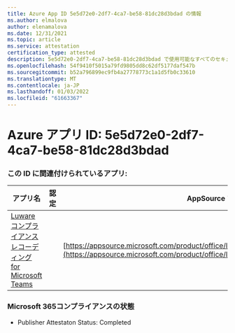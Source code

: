 ```yaml
---
title: Azure App ID 5e5d72e0-2df7-4ca7-be58-81dc28d3bdad の情報
ms.author: elmalova
author: elenamalova
ms.date: 12/31/2021
ms.topic: article
ms.service: attestation
certification_type: attested
description: 5e5d72e0-2df7-4ca7-be58-81dc28d3bdad で使用可能なすべてのセキュリティおよびコンプライアンス情報。
ms.openlocfilehash: 54f9410f5015a79fd9805dd8c62df5177daf547b
ms.sourcegitcommit: b52a796899ec9fb4a27778773c1a1d5fb0c33610
ms.translationtype: MT
ms.contentlocale: ja-JP
ms.lasthandoff: 01/03/2022
ms.locfileid: "61663367"
---
```

# <a name="azure-app-id-5e5d72e0-2df7-4ca7-be58-81dc28d3bdad"></a>Azure アプリ ID: 5e5d72e0-2df7-4ca7-be58-81dc28d3bdad


### <a name="apps-associated-with-this-id"></a>この ID に関連付けられているアプリ:
| **アプリ名** | **認定** | **AppSource での表示** |
|--------------|---------------|-----------------------|
| [Luware コンプライアンスレコーディング for Microsoft Teams](https://docs.microsoft.com/microsoft-365-app-certification/forward/luwareagzurich.recording_azure_marketplace) |  | [https://appsource.microsoft.com/product/office/luwareagzurich.recording_azure_marketplace](https://appsource.microsoft.com/product/office/luwareagzurich.recording_azure_marketplace) |

### <a name="microsoft-365-app-compliance-status"></a>Microsoft 365コンプライアンスの状態
- Publisher Attestaton Status: Completed
